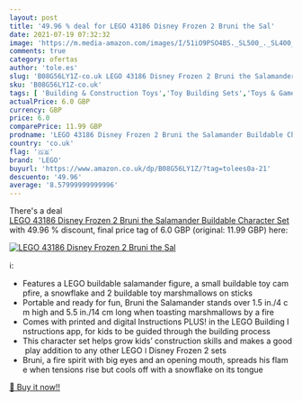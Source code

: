 ```yaml
---
layout: post
title: '49.96 % deal for LEGO 43186 Disney Frozen 2 Bruni the Sal'
date: 2021-07-19 07:32:32
image: 'https://m.media-amazon.com/images/I/51iO9PSO4BS._SL500_._SL400_.jpg'
comments: true
category: ofertas
author: 'tole.es'
slug: 'B08G56LY1Z-co.uk LEGO 43186 Disney Frozen 2 Bruni the Salamander...'
sku: 'B08G56LY1Z-co.uk'
tags: [ 'Building & Construction Toys','Toy Building Sets','Toys & Games','Toys Store','lego', ]
actualPrice: 6.0 GBP
currency: GBP
price: 6.0
comparePrice: 11.99 GBP
prodname: 'LEGO 43186 Disney Frozen 2 Bruni the Salamander Buildable Character Set'
country: 'co.uk'
flag: '🇬🇧'
brand: 'LEGO'
buyurl: 'https://www.amazon.co.uk/dp/B08G56LY1Z/?tag=tolees0a-21'
descuento: '49.96'
average: '8.57999999999996'
---
```


There's a deal [LEGO 43186 Disney Frozen 2 Bruni the Salamander Buildable Character Set](https://www.amazon.co.uk/dp/B08G56LY1Z/?tag=tolees0a-21)  with  49.96 % discount, final price tag of  6.0 GBP (original: 11.99 GBP) here:

[![LEGO 43186 Disney Frozen 2 Bruni the Sal](https://m.media-amazon.com/images/I/51iO9PSO4BS._SL500_._SL400_.jpg)](https://www.amazon.co.uk/dp/B08G56LY1Z/?tag=tolees0a-21)

ℹ️:

- Features a LEGO buildable salamander figure, a small buildable toy campfire, a snowflake and 2 buildable toy marshmallows on sticks
- Portable and ready for fun, Bruni the Salamander stands over 1.5 in./4 cm high and 5.5 in./14 cm long when toasting marshmallows by a fire
- Comes with printed and digital Instructions PLUS! in the LEGO Building Instructions app, for kids to be guided through the building process
- This character set helps grow kids’ construction skills and makes a good play addition to any other LEGO ǀ Disney Frozen 2 sets
- Bruni, a fire spirit with big eyes and an opening mouth, spreads his flame when tensions rise but cools off with a snowflake on its tongue

[🛒 Buy it now!!](https://www.amazon.co.uk/dp/B08G56LY1Z/?tag=tolees0a-21)
